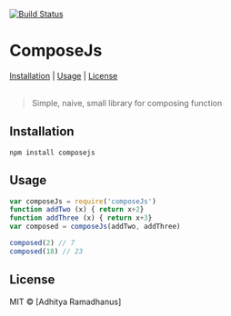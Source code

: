 [![Build Status](https://travis-ci.org/AdhityaRamadhanus/ComposeJs.svg?branch=master)](https://travis-ci.org/AdhityaRamadhanus/ComposeJs)

<h1>ComposeJs</h1>

<p>
  <a href="#installation">Installation</a> |
  <a href="#usage">Usage</a> |
  <a href="#license">License</a>
  <br><br>
  <blockquote>Simple, naive, small library for composing function</blockquote>
</p>

Installation
------------

`npm install composejs`

Usage
-----

```js
var composeJs = require('composeJs')
function addTwo (x) { return x+2}
function addThree (x) { return x+3}
var composed = composeJs(addTwo, addThree)

composed(2) // 7
composed(18) // 23
```

License
----

MIT © [Adhitya Ramadhanus]
